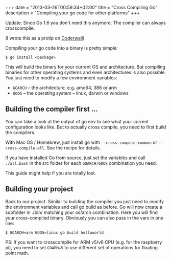 +++
date = "2013-03-26T00:59:34+02:00"
title = "Cross Compiling Go"
description = "Compiling your go code for other platforms"
+++

Update: Since Go 1.6 you don't need this anymore. The compiler can always crosscompile.

(I wrote this as a protip on [Coderwall](https://coderwall.com/p/pnfwxg))

Compiling your go code into a binary is pretty simple:

```
$ go install <package>
```

This will build the binary for your current OS and architecture. But compiling binaries for other operating systems and even architectures is also possible. You just need to modify a few environment variables:

* `GOARCH` – the architecture, e.g. amd64, 386 or arm
* `GOOS` – the operating system – linux, darwin or windows

## Building the compiler first …

You can take a look at the output of go env to see what your current configuration looks like. But to actually cross compile, you need to first build the compilers.

With Mac OS / Homebrew, just install go with `--cross-compile-common` or `--cross-compile-all`. See the recipe for details.

If you have installed Go from source, just set the variables and call `./all.bash` in the src folder for each `GOARCH/GOOS` combination you need.

This guide might help if you are totally lost.

## Building your project

Back to our project. Similar to building the compiler you just need to modify the environment variables and call go build as before. Go will now create a subfolder in ./bin/ matching your os/arch combination. Here you will find your cross-compiled binary. Obviously you can also pass in the vars in one line:

```
$ GOARCH=arm GOOS=linux go build helloworld
```

PS: If you want to crosscompile for ARM v5/v6 CPU (e.g. for the raspberry pi), you need to set `GOARM=5` to use different set of operations for floating point math.
